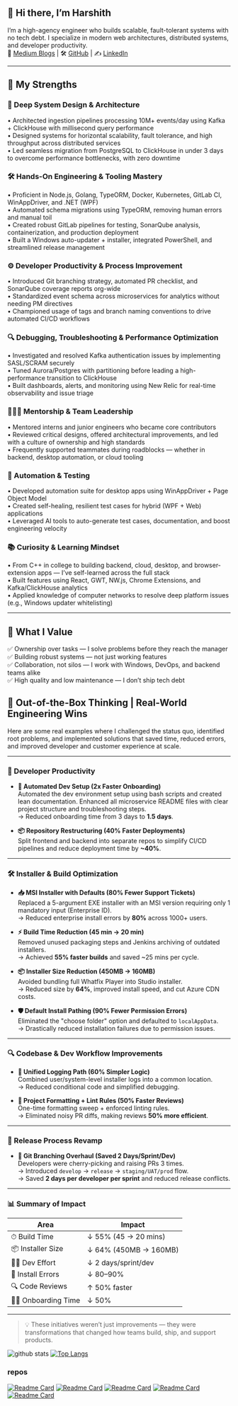 ## 👋 Hi there, I’m Harshith

I’m a high-agency engineer who builds scalable, fault-tolerant systems with no tech debt. I specialize in modern web architectures, distributed systems, and developer productivity.  
🔗 [Medium Blogs](https://medium.com/@harshithgowdakt) | 🛠️ [GitHub](https://github.com/harshithgowdakt/kafka-consumer) | ✍️ [LinkedIn](linkedin.com/in/harshith-gowda-953275164)

---

## 🚀 My Strengths

### 🧠 Deep System Design & Architecture  
• Architected ingestion pipelines processing 10M+ events/day using Kafka + ClickHouse with millisecond query performance  
• Designed systems for horizontal scalability, fault tolerance, and high throughput across distributed services  
• Led seamless migration from PostgreSQL to ClickHouse in under 3 days to overcome performance bottlenecks, with zero downtime  

### 🛠️ Hands-On Engineering & Tooling Mastery  
• Proficient in Node.js, Golang, TypeORM, Docker, Kubernetes, GitLab CI, WinAppDriver, and .NET (WPF)  
• Automated schema migrations using TypeORM, removing human errors and manual toil  
• Created robust GitLab pipelines for testing, SonarQube analysis, containerization, and production deployment  
• Built a Windows auto-updater + installer, integrated PowerShell, and streamlined release management  

### ⚙️ Developer Productivity & Process Improvement  
• Introduced Git branching strategy, automated PR checklist, and SonarQube coverage reports org-wide  
• Standardized event schema across microservices for analytics without needing PM directives  
• Championed usage of tags and branch naming conventions to drive automated CI/CD workflows  

### 🔍 Debugging, Troubleshooting & Performance Optimization  
• Investigated and resolved Kafka authentication issues by implementing SASL/SCRAM securely  
• Tuned Aurora/Postgres with partitioning before leading a high-performance transition to ClickHouse  
• Built dashboards, alerts, and monitoring using New Relic for real-time observability and issue triage  

### 🧑‍🤝‍🧑 Mentorship & Team Leadership  
• Mentored interns and junior engineers who became core contributors  
• Reviewed critical designs, offered architectural improvements, and led with a culture of ownership and high standards  
• Frequently supported teammates during roadblocks — whether in backend, desktop automation, or cloud tooling  

### 🧪 Automation & Testing  
• Developed automation suite for desktop apps using WinAppDriver + Page Object Model  
• Created self-healing, resilient test cases for hybrid (WPF + Web) applications  
• Leveraged AI tools to auto-generate test cases, documentation, and boost engineering velocity  

### 📚 Curiosity & Learning Mindset  
• From C++ in college to building backend, cloud, desktop, and browser-extension apps — I’ve self-learned across the full stack  
• Built features using React, GWT, NW.js, Chrome Extensions, and Kafka/ClickHouse analytics  
• Applied knowledge of computer networks to resolve deep platform issues (e.g., Windows updater whitelisting)  

---

## 🔎 What I Value  
✅ Ownership over tasks — I solve problems before they reach the manager  
✅ Building robust systems — not just working features  
✅ Collaboration, not silos — I work with Windows, DevOps, and backend teams alike  
✅ High quality and low maintenance — I don’t ship tech debt  

## 🧠 Out-of-the-Box Thinking | Real-World Engineering Wins

Here are some real examples where I challenged the status quo, identified root problems, and implemented solutions that saved time, reduced errors, and improved developer and customer experience at scale.

---

### 🚀 Developer Productivity

- **🔧 Automated Dev Setup (2x Faster Onboarding)**  
  Automated the dev environment setup using bash scripts and created lean documentation. Enhanced all microservice README files with clear project structure and troubleshooting steps.  
  → Reduced onboarding time from 3 days to **1.5 days**.

- **📦 Repository Restructuring (40% Faster Deployments)**  
  Split frontend and backend into separate repos to simplify CI/CD pipelines and reduce deployment time by **~40%**.

---

### 🛠️ Installer & Build Optimization

- **📥 MSI Installer with Defaults (80% Fewer Support Tickets)**  
  Replaced a 5-argument EXE installer with an MSI version requiring only 1 mandatory input (Enterprise ID).  
  → Reduced enterprise install errors by **80%** across 1000+ users.

- **⚡ Build Time Reduction (45 min → 20 min)**  
  Removed unused packaging steps and Jenkins archiving of outdated installers.  
  → Achieved **55% faster builds** and saved ~25 mins per cycle.

- **📦 Installer Size Reduction (450MB → 160MB)**  
  Avoided bundling full Whatfix Player into Studio installer.  
  → Reduced size by **64%**, improved install speed, and cut Azure CDN costs.

- **🛡️ Default Install Pathing (90% Fewer Permission Errors)**  
  Eliminated the "choose folder" option and defaulted to `localAppData`.  
  → Drastically reduced installation failures due to permission issues.

---

### 🔍 Codebase & Dev Workflow Improvements

- **📃 Unified Logging Path (60% Simpler Logic)**  
  Combined user/system-level installer logs into a common location.  
  → Reduced conditional code and simplified debugging.

- **🧹 Project Formatting + Lint Rules (50% Faster Reviews)**  
  One-time formatting sweep + enforced linting rules.  
  → Eliminated noisy PR diffs, making reviews **50% more efficient**.

---

### 🚢 Release Process Revamp

- **🌳 Git Branching Overhaul (Saved 2 Days/Sprint/Dev)**  
  Developers were cherry-picking and raising PRs 3 times.  
  → Introduced `develop` → `release` → `staging/UAT/prod` flow.  
  → Saved **2 days per developer per sprint** and reduced release conflicts.

---

### 📊 Summary of Impact

| Area | Impact |
|------|--------|
| ⏱ Build Time | ↓ 55% (45 → 20 mins) |
| 📦 Installer Size | ↓ 64% (450MB → 160MB) |
| 🧑‍💻 Dev Effort | ↓ 2 days/sprint/dev |
| 🚫 Install Errors | ↓ 80–90% |
| 🔍 Code Reviews | ↑ 50% faster |
| 🧑‍💼 Onboarding Time | ↓ 50% |

---

> 💡 These initiatives weren’t just improvements — they were transformations that changed how teams build, ship, and support products.

![github stats](https://github-readme-stats.vercel.app/api?username=harshithgowdakt&show_icons=true&theme=dark) [![Top Langs](https://github-readme-stats.vercel.app/api/top-langs/?username=harshithgowdakt&layout=compact&theme=dark)](https://github.com/harshithgowdakt)

### repos
[![Readme Card](https://github-readme-stats.vercel.app/api/pin/?username=harshithgowdakt&repo=kafka-consumer&theme=dark)](https://github.com/harshithgowdakt/kafka-consumer) 
[![Readme Card](https://github-readme-stats.vercel.app/api/pin/?username=harshithgowdakt&repo=node-user-service&theme=dark)](https://github.com/harshithgowdakt/node-user-service) 
[![Readme Card](https://github-readme-stats.vercel.app/api/pin/?username=harshithgowdakt&repo=nwjs-example&theme=dark)](https://github.com/harshithgowdakt/nwjs-example)
[![Readme Card](https://github-readme-stats.vercel.app/api/pin/?username=harshithgowdakt&repo=kafka-nodejs&theme=dark)](https://github.com/harshithgowdakt/kafka-nodejs) 
[![Readme Card](https://github-readme-stats.vercel.app/api/pin/?username=harshithgowdakt&repo=node-mongodb-pagination&theme=dark)](https://github.com/harshithgowdakt/node-mongodb-pagination)
